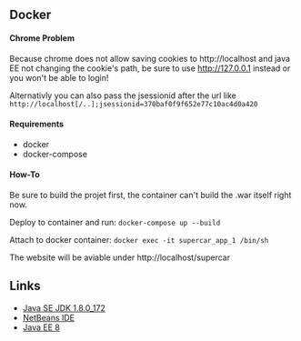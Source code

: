 ## Docker

#### Chrome Problem

Because chrome does not allow saving cookies to http://localhost and java EE not changing the cookie's path, be sure to use http://127.0.0.1 instead or you won't be able to login!

Alternativly you can also pass the jsessionid after the url like `http://localhost[/..];jsessionid=370baf0f9f652e77c10ac4d0a420`

#### Requirements

- docker
- docker-compose


#### How-To

Be sure to build the projet first, the container can't build the .war itself right now.

Deploy to container and run: `docker-compose up --build`

Attach to docker container: `docker exec -it supercar_app_1 /bin/sh`

The website will be aviable under http://localhost/supercar

## Links

- [Java SE JDK 1.8.0_172](http://www.oracle.com/technetwork/java/javase/downloads/jdk8-downloads-2133151.html)
- [NetBeans IDE](https://netbeans.org/downloads/start.html?platform=windows&lang=en&option=javaee)
- [Java EE 8](http://www.oracle.com/technetwork/java/javaee/downloads/java-ee-sdk-downloads-3908423.html)